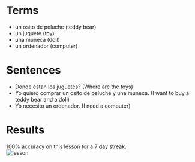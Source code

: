 # Terms 
* un osito de peluche (teddy bear)
* un juguete (toy)
* una muneca (doll)
* un ordenador (computer)

# Sentences 
* Donde estan los juguetes? (Where are the toys)
* Yo quiero comprar un osito de peluche y una muneca. (I want to buy a teddy bear and a doll)
* Yo necesito un ordenador. (I need a computer)

# Results
100% accuracy on this lesson for a 7 day streak.  
![lesson](https://github.com/EO4wellness/T-I-L/blob/main/polyglot/espa%C3%B1ol/images/2020-12-24-terms.jpg)
